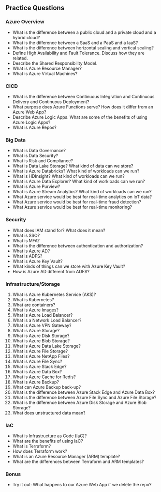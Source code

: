 ## Practice Questions

### Azure Overview

- What is the difference between a public cloud and a private cloud and a hybrid cloud?
- What is the difference between a SaaS and a PaaS and a IaaS?
- What is the difference between horizontal scaling and vertical scaling?
- Define High Availability and Fault Tolerance. Discuss how they are related.
- Describe the Shared Responsibility Model.
- What is Azure Resource Manager?
- What is Azure Virtual Machines?

### CICD
- What is the difference between Continuous Integration and Continuous Delivery and Continuous Deployment?
- What purpose does Azure Functions serve? How does it differ from an Azure Web App?
- Describe Azure Logic Apps. What are some of the benefits of using Azure Logic Apps?
- What is Azure Repos?

### Big Data
- What is Data Governance?
- What is Data Security?
- What is Risk and Compliance?
- What is Data Lake Storage? What kind of data can we store?
- What is Azure Databricks? What kind of workloads can we run?
- What is HDInsight? What kind of workloads can we run?
- What is Azure Data Explorer? What kind of workloads can we run?
- What is Azure Purview?
- What is Azure Stream Analytics? What kind of workloads can we run?
- What Azure service would be best for real-time analytics on IoT data?
- What Azure service would be best for real-time fraud detection?
- What Azure service would be best for real-time monitoring?

### Security
- What does IAM stand for? What does it mean?
- What is SSO?
- What is MFA?
- What is the difference between authentication and authorization?
- What is Azure AD?
- What is ADFS?
- What is Azure Key Vault?
- What kinds of things can we store with Azure Key Vault?
- How is Azure AD different from ADFS?

### Infrastructure/Storage
1. What is Azure Kubernetes Service (AKS)?
1. What is Kubernetes?
1. What are containers?
1. What is Azure Images?
1. What is Azure Load Balancer?
1. What is a Network Load Balancer?
1. What is Azure VPN Gateway?
1. What is Azure Storage?
1. What is Azure Disk Storage?
1. What is Azure Blob Storage?
1. What is Azure Data Lake Storage?
1. What is Azure File Storage?
1. What is Azure NetApp Files?
1. What is Azure File Sync?
1. What is Azure Stack Edge?
1. What is Azure Data Box?
1. What is Azure Cache for Redis?
1. What is Azure Backup?
1. What can Azure Backup back-up?
1. What is the difference between Azure Stack Edge and Azure Data Box?
1. What is the difference between Azure File Sync and Azure File Storage?
1. What is the difference between Azure Disk Storage and Azure Blob Storage?
1. What does unstructured data mean?

### IaC
- What is Infrastructure as Code (IaC)?
- What are the benefits of using IaC?
- What is Terraform?
- How does Terraform work?
- What is an Azure Resource Manager (ARM) template?
- What are the differences between Terraform and ARM templates?

### Bonus
- Try it out: What happens to our Azure Web App if we delete the repo?